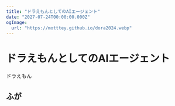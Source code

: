 ```yaml
---
title: "ドラえもんとしてのAIエージェント"
date: "2027-07-24T00:00:00.000Z"
ogImage:
  url: "https://motttey.github.io/dora2024.webp"
---
```


# ドラえもんとしてのAIエージェント
ドラえもん

## ふが
